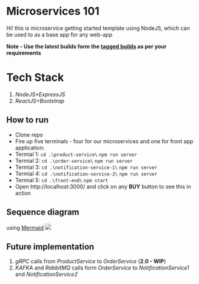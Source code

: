 
# Microservices 101

Hi! this is microservice getting started template using NodeJS, which can be used to as a base app for any web-app

**Note - Use the latest builds form the [tagged builds](https://github.com/nipundavid/microservice101-nodeJS/releases) as per your requirements**

# Tech Stack

1. *NodeJS+ExpressJS*
2. *ReactJS+Bootstrap*

## How to run

-  Clone repo
-  Fire up five terminals - four for our microservices and one for front app application:
-  Termial 1: `cd .\product-service\` `npm run server`
-  Termial 2: `cd .\order-service\` `npm run server`
-  Termial 3: `cd .\notification-service-1\` `npm run server`
-  Termial 4: `cd .\notification-service-2\` `npm run server`
-  Termial 5: `cd .\front-end\` `npm start`
-  Open http://localhost:3000/ and click on any **BUY** button to see this in action

## Sequence diagram

using [Mermaid](https://mermaidjs.github.io/)
[![](https://mermaid.ink/img/eyJjb2RlIjoic2VxdWVuY2VEaWFncmFtXG5SZWFjdC1BcHAtPj4rUHJvZHVjdFNlcnZpY2U6IFJlcXVlc3QgUHJvZHVjdHNcblByb2R1Y3RTZXJ2aWNlLS0-Pi1SZWFjdC1BcHA6IFByb2R1Y3RzIEpTT05cblJlYWN0LUFwcC0-PlByb2R1Y3RTZXJ2aWNlOiBCdXkgUHJvZHVjdFxuUHJvZHVjdFNlcnZpY2UtLT4-K09yZGVyLVNlcnZpY2U6IFByb2R1Y3RzIEpTT05cbk9yZGVyLVNlcnZpY2UtLT4-Tm90aWZpY2F0aW9uLVNlcnZpY2UtMTogU2VuZHMgTm90aWZpY2F0aW9uXG5PcmRlci1TZXJ2aWNlLS0-Pi1Ob3RpZmljYXRpb24tU2VydmljZS0yOiBTZW5kcyBOb3RpZmljYXRpb24iLCJtZXJtYWlkIjp7InRoZW1lIjoiZGVmYXVsdCJ9LCJ1cGRhdGVFZGl0b3IiOmZhbHNlfQ)](https://mermaid-js.github.io/mermaid-live-editor/#/edit/eyJjb2RlIjoic2VxdWVuY2VEaWFncmFtXG5SZWFjdC1BcHAtPj4rUHJvZHVjdFNlcnZpY2U6IFJlcXVlc3QgUHJvZHVjdHNcblByb2R1Y3RTZXJ2aWNlLS0-Pi1SZWFjdC1BcHA6IFByb2R1Y3RzIEpTT05cblJlYWN0LUFwcC0-PlByb2R1Y3RTZXJ2aWNlOiBCdXkgUHJvZHVjdFxuUHJvZHVjdFNlcnZpY2UtLT4-K09yZGVyLVNlcnZpY2U6IFByb2R1Y3RzIEpTT05cbk9yZGVyLVNlcnZpY2UtLT4-Tm90aWZpY2F0aW9uLVNlcnZpY2UtMTogU2VuZHMgTm90aWZpY2F0aW9uXG5PcmRlci1TZXJ2aWNlLS0-Pi1Ob3RpZmljYXRpb24tU2VydmljZS0yOiBTZW5kcyBOb3RpZmljYXRpb24iLCJtZXJtYWlkIjp7InRoZW1lIjoiZGVmYXVsdCJ9LCJ1cGRhdGVFZGl0b3IiOmZhbHNlfQ)


## Future implementation
1. *gRPC* calls from *ProductService* to *OrderService*  (**2.0 - WIP**)
2. *KAFKA* and *RabbitMQ* calls form *OrderService* to *NotificationService1* and *NotificationService2*



